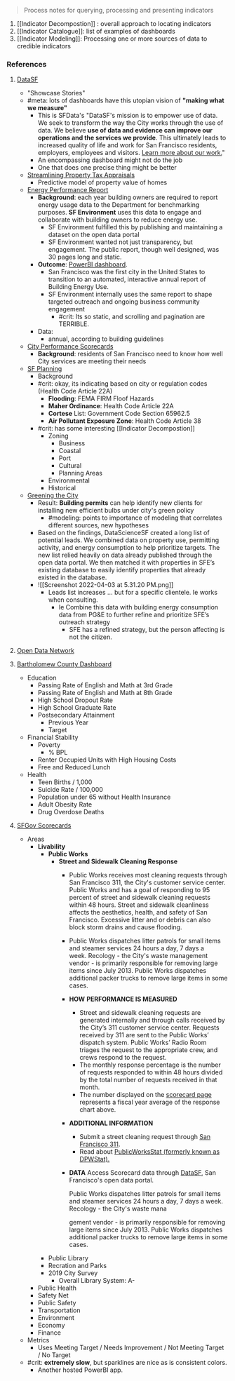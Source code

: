 > Process notes for querying, processing and presenting indicators

1. [[Indicator Decompostion]] : overall approach to locating indicators
2. [[Indicator Catalogue]]: list of examples of dashboards 
3. [[Indicator Modeling]]: Processing one or more sources of data to credible indicators

### References 
1. [DataSF](https://datasf.org/)
	+ "Showcase Stories"
	+ #meta: lots of dashboards have this utopian vision of **"making what we measure"**
		+ This is SFData's "DataSF's mission is to empower use of data. We seek to transform the way the City works through the use of data. We believe **use of data and evidence can improve our operations and the services we provide**. This ultimately leads to increased quality of life and work for San Francisco residents, employers, employees and visitors. [Learn more about our work.](https://datasf.org/about)"
		+ An encompassing dashboard might not do the job
		+ One that does one precise thing might be better
	+ [Streamlining Property Tax Appraisals](https://datasf.org/showcase/datascience/streamlining-property-tax-appraisals/)
		+ Predictive model of property value of homes
	+ [Energy Performance Report](https://datasf.org/showcase/powerbi/energy-performance-report/)
		+ **Background**: each year building owners are required to report energy usage data to the Department for benchmarking purposes. **SF Environment** uses this data to engage and collaborate with building owners to reduce energy use.
			+ SF Environment fulfilled this by publishing and maintaining a dataset on the open data portal
			+ SF Environment wanted not just transparency, but engagement. The public report, though well designed, was 30 pages long and static. 
		+ **Outcome**: [PowerBI dashboard](https://sfenvironment.org/energy/san-francisco-existing-buildings-performance-report). 
			+ San Francisco was the first city in the United States to transition to an automated, interactive annual report of Building Energy Use.
			+  SF Environment internally uses the same report to shape targeted outreach and ongoing business community engagement
				+ #crit: Its so static, and scrolling and pagination are TERRIBLE. 
		+ Data:
			+ annual, according to building guidelines
	+ [City Performance Scorecards](https://datasf.org/showcase/powerbi/city-performance-scorecards/)
		+ **Background**: residents of San Francisco need to know how well City services are meeting their needs
	+ [SF Planning](https://sfplanninggis.org/PIM/)
		+ Background
		+ #crit: okay, its indicating based on city or regulation codes (Health Code Article 22A)
			+ **Flooding**: FEMA FIRM Floof Hazards
			+ **Maher Ordinance**: Health Code Article 22A
			+ **Cortese** List: Government Code Section 65962.5
			+ **Air Pollutant Exposure Zone**: Health Code Article 38
		+ #crit: has some interesting [[Indicator Decompostion]] 
			+ Zoning
				+ Business
				+ Coastal
				+ Port
				+ Cultural
				+ Planning Areas
			+ Environmental 
			+ Historical 
	+ [Greening the City](https://datasf.org/showcase/datascience/greening-the-city-with-better-lighting/)
		+ Result: **Building permits** can help identify new clients for installing new efficient bulbs under city's green policy
			+ #modeling: points to importance of modeling that correlates different sources, new hypotheses
		+ Based on the findings, DataScienceSF created a long list of potential leads. We combined data on property use, permitting activity, and energy consumption to help prioritize targets. The new list relied heavily on data already published through the open data portal. We then matched it with properties in SFE’s existing database to easily identify properties that already existed in the database.
		+ ![[Screenshot 2022-04-03 at 5.31.20 PM.png]]
			+ Leads list increases ... but for a specific clientele. Ie works when consulting. 
				+ Ie Combine this data with building energy consumption data from PG&E to further refine and prioritize SFE’s outreach strategy
					+ SFE has a refined strategy, but the person affecting is not the citizen.

2. [Open Data Network](http://www.opendatanetwork.com/)
3. [Bartholomew County Dashboard](https://static1.squarespace.com/static/590a013d17bffc01e661e5c1/t/5ab148136d2a73ff3ac0e8f5/1521567765686/Bartholomew+County+Community+Dashboard+PDF.pdf)
	+ Education
		+ Passing Rate of English and Math at 3rd Grade
		+ Passing Rate of English and Math at 8th Grade
		+ High School Dropout Rate
		+ High School Graduate Rate
		+ Postsecondary Attainment
			+ Previous Year
			+ Target
	+ Financial Stability
		+ Poverty
			+ % BPL
		+ Renter Occupied Units with High Housing Costs
		+ Free and Reduced Lunch
	+ Health
		+ Teen Births / 1,000
		+ Suicide Rate / 100,000
		+ Population under 65 without Health Insurance
		+ Adult Obesity Rate
		+ Drug Overdose Deaths

4. [SFGov Scorecards](https://sfgov.org/scorecards/)
	+ Areas
		+ **Livability**
			+ **Public Works**
				+ **Street and Sidewalk Cleaning Response**
					+ Public Works receives most cleaning requests through San Francisco 311, the City's customer service center. Public Works and has a goal of responding to 95 percent of street and sidewalk cleaning requests within 48 hours. Street and sidewalk cleanliness affects the aesthetics, health, and safety of San Francisco. Excessive litter and or debris can also block storm drains and cause flooding.
					+ Public Works dispatches litter patrols for small items and steamer services 24 hours a day, 7 days a week. Recology - the City's waste management vendor - is primarily responsible for removing large items since July 2013. Public Works dispatches additional packer trucks to remove large items in some cases.
					+ **HOW** **PERFORMANCE IS MEASURED**
						+ Street and sidewalk cleaning requests are generated internally and through calls received by the City’s 311 customer service center. Requests received by 311 are sent to the Public Works’ dispatch system. Public Works’ Radio Room triages the request to the appropriate crew, and crews respond to the request.
						+ The monthly response percentage is the number of requests responded to within 48 hours divided by the total number of requests received in that month.
						+ The number displayed on the [scorecard page](https://sfgov.org/scorecards/index.aspx?page=5370) represents a fiscal year average of the response chart above.
					+ **ADDITIONAL INFORMATION**
						-   Submit a street cleaning request through [San Francisco 311](http://www.sf311.org/index.aspx?page=109).
						-   Read about [PublicWorksStat (formerly known as DPWStat).](http://openbook.sfgov.org/webreports/details3.aspx?id=1884)
					+ **DATA**
						Access Scorecard data through [DataSF](https://data.sfgov.org/City-Management-and-Ethics/Scorecard-Measures/kc49-udxn), San Francisco's open data portal.
						
						Public Works dispatches litter patrols for small items and steamer services 24 hours a day, 7 days a week. Recology - the City's waste mana
						
						
						
						gement vendor - is primarily responsible for removing large items since July 2013. Public Works dispatches additional packer trucks to remove large items in some cases.
			+ Public Library
			+ Recration and Parks
			+ 2019 City Survey
				+ Overall Library System: A- 
		+ Public Health
		+ Safety Net
		+ Public Safety
		+ Transportation
		+ Environment
		+ Economy
		+ Finance
	+ Metrics
		+ Uses Meeting Target / Needs Improvement / Not Meeting Target / No Target
	+ #crit: **extremely slow**, but sparklines are nice as is consistent colors. 
		+ Another hosted PowerBI app. 